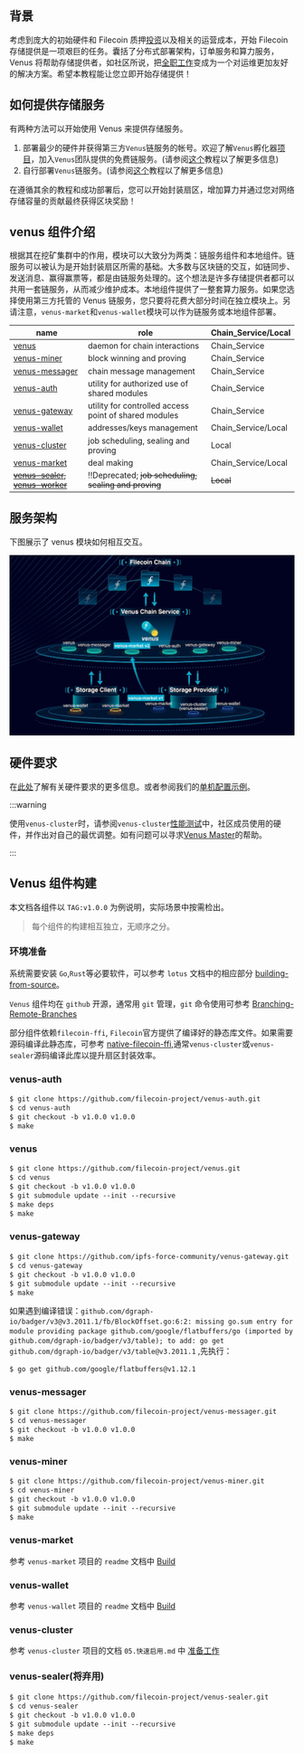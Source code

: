 ## 背景

考虑到庞大的初始硬件和 Filecoin 质押[投资](https://filscan.io/calculator)以及相关的运营成本，开始 Filecoin 存储提供是一项艰巨的任务。囊括了分布式部署架构，订单服务和算力服务，Venus 将帮助存储提供者，如社区所说，把[全职工作](https://filecoinproject.slack.com/archives/CEGN061C5/p1610810730117900?thread_ts=1610809298.116800&cid=CEGN061C5)变成为一个对运维更加友好的解决方案。希望本教程能让您立即开始存储提供！

## 如何提供存储服务

有两种方法可以开始使用 Venus 来提供存储服务。

1. 部署最少的硬件并获得第三方`Venus`链服务的帐号。欢迎了解`Venus`孵化器[项目](https://venushub.io/zh/incubator/)，加入`Venus`团队提供的免费链服务。(请参阅[这个](join-a-cs.md)教程以了解更多信息)
2. 自行部署`Venus`链服务。(请参阅[这个](deploy-a-cs.md)教程以了解更多信息)

在遵循其余的教程和成功部署后，您可以开始封装扇区，增加算力并通过您对网络存储容量的贡献最终获得区块奖励！

## venus 组件介绍

根据其在挖矿集群中的作用，模块可以大致分为两类：链服务组件和本地组件。链服务可以被认为是开始封装扇区所需的基础。大多数与区块链的交互，如链同步、发送消息、赢得赢票等，都是由链服务处理的。这个想法是许多存储提供者都可以共用一套链服务，从而减少维护成本。本地组件提供了一整套算力服务。如果您选择使用第三方托管的 Venus 链服务，您只要将花费大部分时间在独立模块上。另请注意，`venus-market`和`venus-wallet`模块可以作为链服务或本地组件部署。

| name                                                         | role                                                  | Chain_Service/Local |
| ------------------------------------------------------------ | ----------------------------------------------------- | ------------------ |
| [venus](https://github.com/filecoin-project/venus)           | daemon for chain interactions                         | Chain_Service             |
| [venus-miner](https://github.com/filecoin-project/venus-miner) | block winning and proving                             | Chain_Service             |
| [venus-messager](https://github.com/filecoin-project/venus-messager) | chain message management                              | Chain_Service             |
| [venus-auth](https://github.com/filecoin-project/venus-auth) | utility for authorized use of shared modules          | Chain_Service             |
| [venus-gateway](https://github.com/ipfs-force-community/venus-gateway) | utility for controlled access point of shared modules | Chain_Service             |
| [venus-wallet](https://github.com/filecoin-project/venus-wallet) | addresses/keys management                             | Chain_Service/Local |
| [venus-cluster](https://github.com/ipfs-force-community/venus-cluster) | job scheduling, sealing and proving                   | Local        |
| [venus-market](https://github.com/filecoin-project/venus-market) | deal making                                           | Chain_Service/Local        |
| ~~[venus-sealer](https://github.com/filecoin-project/venus-sealer), [venus-worker](https://github.com/filecoin-project/venus-sealer)~~ | ‼️Deprecated; ~~job scheduling, sealing and proving~~                   | ~~Local~~        |

## 服务架构

下图展示了 venus 模块如何相互交互。

![venus-cluster](../../.vuepress/public/venus-arch.png)

## 硬件要求

在[此处](https://github.com/filecoin-project/community-china/discussions/18)了解有关硬件要求的更多信息。或者参阅我们的[单机配置示例](https://venus.filecoin.io/zh/operation/example-single-box.html)。

:::warning

使用`venus-cluster`时，请参阅`venus-cluster`[性能测试](https://mp.weixin.qq.com/s/AxEaV2iZT8-8jOKyMoFRvA)中，社区成员使用的硬件，并作出对自己的最优调整。如有问题可以寻求[Venus Master](https://venushub.io/master/)的帮助。

:::

## Venus 组件构建

本文档各组件以 `TAG:v1.0.0` 为例说明，实际场景中按需检出。

> 每个组件的构建相互独立，无顺序之分。

### 环境准备

系统需要安装 `Go`,`Rust`等必要软件，可以参考 `lotus` 文档中的相应部分 [building-from-source](https://lotus.filecoin.io/lotus/install/linux/#building-from-source)。

`Venus` 组件均在 `github` 开源，通常用 `git` 管理，`git` 命令使用可参考 [Branching-Remote-Branches](https://git-scm.com/book/en/v2/Git-Branching-Remote-Branches)

部分组件依赖`filecoin-ffi`, `Filecoin`官方提供了编译好的静态库文件。如果需要源码编译此静态库，可参考 [native-filecoin-ffi](https://lotus.filecoin.io/lotus/install/linux/#native-filecoin-ffi),通常`venus-cluster`或`venus-sealer`源码编译此库以提升扇区封装效率。

### venus-auth

```shell script
$ git clone https://github.com/filecoin-project/venus-auth.git
$ cd venus-auth
$ git checkout -b v1.0.0 v1.0.0
$ make 
```

### venus

```shell script
$ git clone https://github.com/filecoin-project/venus.git
$ cd venus
$ git checkout -b v1.0.0 v1.0.0
$ git submodule update --init --recursive
$ make deps
$ make
```

### venus-gateway

```shell script
$ git clone https://github.com/ipfs-force-community/venus-gateway.git
$ cd venus-gateway
$ git checkout -b v1.0.0 v1.0.0
$ git submodule update --init --recursive
$ make
```

如果遇到编译错误：`github.com/dgraph-io/badger/v3@v3.2011.1/fb/BlockOffset.go:6:2: missing go.sum entry for module providing package github.com/google/flatbuffers/go (imported by github.com/dgraph-io/badger/v3/table); to add:
                     go get github.com/dgraph-io/badger/v3/table@v3.2011.1` ,先执行：
 
```shell script
$ go get github.com/google/flatbuffers@v1.12.1
```

### venus-messager

```shell script
$ git clone https://github.com/filecoin-project/venus-messager.git
$ cd venus-messager
$ git checkout -b v1.0.0 v1.0.0
$ make 
```

### venus-miner

```shell script
$ git clone https://github.com/filecoin-project/venus-miner.git
$ cd venus-miner
$ git checkout -b v1.0.0 v1.0.0
$ git submodule update --init --recursive
$ make
```

### venus-market

参考 `venus-market` 项目的 `readme` 文档中 [Build](https://github.com/filecoin-project/venus-market#readme)

### venus-wallet

参考 `venus-wallet` 项目的 `readme` 文档中 [Build](https://github.com/filecoin-project/venus-wallet#readme)

### venus-cluster

参考 `venus-cluster` 项目的文档 `05.快速启用.md` 中 [准备工作](https://github.com/ipfs-force-community/venus-cluster/blob/main/docs/zh/05.%E5%BF%AB%E9%80%9F%E5%90%AF%E7%94%A8.md)

### venus-sealer(将弃用)

```shell script
$ git clone https://github.com/filecoin-project/venus-sealer.git
$ cd venus-sealer
$ git checkout -b v1.0.0 v1.0.0
$ git submodule update --init --recursive
$ make deps
$ make
```
